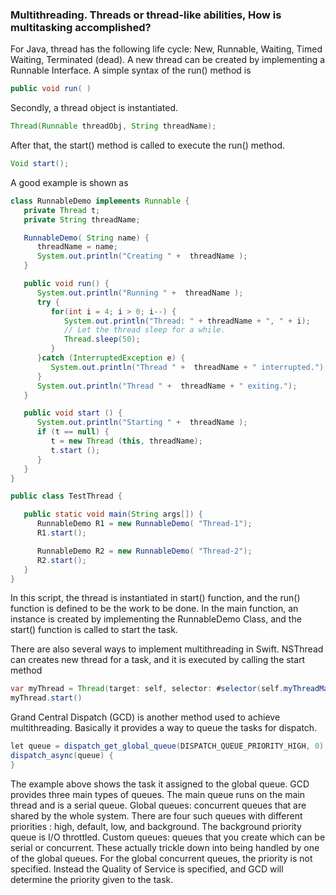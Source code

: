 ### Multithreading. Threads or thread-like abilities, How is multitasking accomplished?
For Java, thread has the following life cycle: New, Runnable, Waiting, Timed Waiting, Terminated (dead). A new thread can be created by implementing a Runnable Interface. A simple syntax of the run() method is
```Java
public void run( )
```
Secondly, a thread object is instantiated.
```Java
Thread(Runnable threadObj, String threadName);
```
After that, the start() method is called to execute the run() method.
```Java
Void start();
```
A good example is shown as
```Java
class RunnableDemo implements Runnable {
   private Thread t;
   private String threadName;

   RunnableDemo( String name) {
      threadName = name;
      System.out.println("Creating " +  threadName );
   }

   public void run() {
      System.out.println("Running " +  threadName );
      try {
         for(int i = 4; i > 0; i--) {
            System.out.println("Thread: " + threadName + ", " + i);
            // Let the thread sleep for a while.
            Thread.sleep(50);
         }
      }catch (InterruptedException e) {
         System.out.println("Thread " +  threadName + " interrupted.");
      }
      System.out.println("Thread " +  threadName + " exiting.");
   }

   public void start () {
      System.out.println("Starting " +  threadName );
      if (t == null) {
         t = new Thread (this, threadName);
         t.start ();
      }
   }
}

public class TestThread {

   public static void main(String args[]) {
      RunnableDemo R1 = new RunnableDemo( "Thread-1");
      R1.start();

      RunnableDemo R2 = new RunnableDemo( "Thread-2");
      R2.start();
   }   
}
```
In this script, the thread is instantiated in start() function, and the run() function is defined to be the work to be done. In the main function, an instance is created by implementing the RunnableDemo Class, and the start() function is called to start the task.

There are also several ways to implement multithreading in Swift.
NSThread can creates new thread for a task, and it is executed by calling the start method
```Java
var myThread = Thread(target: self, selector: #selector(self.myThreadMainMethod), object: nil)
myThread.start()
```
Grand Central Dispatch (GCD) is another method used to achieve multithreading. Basically it provides a way to queue the tasks for dispatch.
```Java
let queue = dispatch_get_global_queue(DISPATCH_QUEUE_PRIORITY_HIGH, 0)
dispatch_async(queue) {
}
```
The example above shows the task it assigned to the global queue. GCD provides three main types of queues. The main queue runs on the main thread and is a serial queue. Global queues: concurrent queues that are shared by the whole system. There are four such queues with different priorities : high, default, low, and background. The background priority queue is I/O throttled. Custom queues: queues that you create which can be serial or concurrent. These actually trickle down into being handled by one of the global queues. For the global concurrent queues, the priority is not specified. Instead the Quality of Service is specified, and GCD will determine the priority given to the task.
